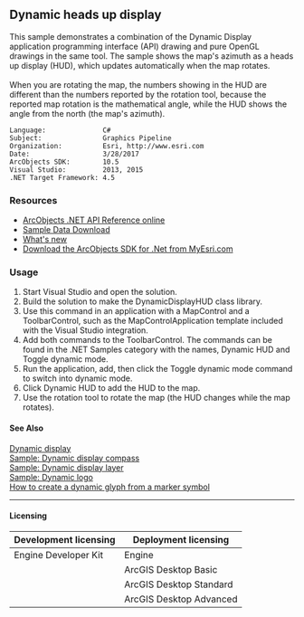 ## Dynamic heads up display

  <div xmlns="http://www.w3.org/1999/xhtml" xmlns:my="http://schemas.microsoft.com/office/infopath/2003/myXSD/2006-02-10T23:25:53">This sample demonstrates a combination of the Dynamic Display application programming interface (API) drawing and pure OpenGL drawings in the same tool. The sample shows the map's azimuth as a heads up display (HUD), which updates automatically when the map rotates.</div>
  <div xmlns="http://www.w3.org/1999/xhtml" xmlns:my="http://schemas.microsoft.com/office/infopath/2003/myXSD/2006-02-10T23:25:53"> </div>
  <div xmlns="http://www.w3.org/1999/xhtml" xmlns:my="http://schemas.microsoft.com/office/infopath/2003/myXSD/2006-02-10T23:25:53">When you are rotating the map, the numbers showing in the HUD are different than the numbers reported by the rotation tool, because the reported map rotation is the mathematical angle, while the HUD shows the angle from the north (the map's azimuth). </div>  


<!-- TODO: Fill this section below with metadata about this sample-->
```
Language:              C#
Subject:               Graphics Pipeline
Organization:          Esri, http://www.esri.com
Date:                  3/28/2017
ArcObjects SDK:        10.5
Visual Studio:         2013, 2015
.NET Target Framework: 4.5
```

### Resources

* [ArcObjects .NET API Reference online](http://desktop.arcgis.com/en/arcobjects/latest/net/webframe.htm)  
* [Sample Data Download](../../releases)  
* [What's new](http://desktop.arcgis.com/en/arcobjects/latest/net/webframe.htm#05247c04-bfd9-4e36-ae09-bc6e833c3b14.htm)  
* [Download the ArcObjects SDK for .Net from MyEsri.com](https://my.esri.com/)  

### Usage
1. Start Visual Studio and open the solution.  
1. Build the solution to make the DynamicDisplayHUD class library.  
1. Use this command in an application with a MapControl and a ToolbarControl, such as the MapControlApplication template included with the Visual Studio integration.  
1. Add both commands to the ToolbarControl. The commands can be found in the .NET Samples category with the names, Dynamic HUD and Toggle dynamic mode.  
1. Run the application, add, then click the Toggle dynamic mode command to switch into dynamic mode.   
1. Click Dynamic HUD to add the HUD to the map.  
1. Use the rotation tool to rotate the map (the HUD changes while the map rotates).  







#### See Also  
[Dynamic display](http://desktop.arcgis.com/search/?q=Dynamic%20display&p=0&language=en&product=arcobjects-sdk-dotnet&version=&n=15&collection=help)  
[Sample: Dynamic display compass](../../../Net/GraphicsPipeline/DynamicDisplayCompass)  
[Sample: Dynamic display layer](../../../Net/GraphicsPipeline/MyDynamicLayer)  
[Sample: Dynamic logo](../../../Net/GraphicsPipeline/DynamicLogo)  
[How to create a dynamic glyph from a marker symbol](http://desktop.arcgis.com/search/?q=How%20to%20create%20a%20dynamic%20glyph%20from%20a%20marker%20symbol&p=0&language=en&product=arcobjects-sdk-dotnet&version=&n=15&collection=help)  


---------------------------------

#### Licensing  
| Development licensing | Deployment licensing | 
| ------------- | ------------- | 
| Engine Developer Kit | Engine |  
|  | ArcGIS Desktop Basic |  
|  | ArcGIS Desktop Standard |  
|  | ArcGIS Desktop Advanced |  


